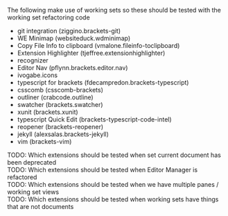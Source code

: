 The following make use of working sets so these should be tested with the working set refactoring code

* git integration (ziggino.brackets-git)
* WE Minimap (websiteduck.wdminimap)
* Copy File Info to clipboard (vmalone.fileinfo-toclipboard)
* Extension Highlighter (tjeffree.extensionhighlighter)
* recognizer
* Editor Nav (pflynn.brackets.editor.nav)
* ivogabe.icons
* typescript for brackets (fdecampredon.brackets-typescript)
* csscomb (csscomb-brackets)
* outliner (crabcode.outline)
* swatcher (brackets.swatcher)
* xunit (brackets.xunit)
* typescript Quick Edit (brackets-typescript-code-intel)
* reopener (brackets-reopener)
* jekyll (alexsalas.brackets-jekyll)
* vim (brackets-vim)

TODO: Which extensions should be tested when set current document has been deprecated   
TODO: Which extensions should be tested when Editor Manager is refactored  
TODO: Which extensions should be tested when we have multiple panes / working set views   
TODO: Which extensions should be tested when working sets have things that are not documents  
